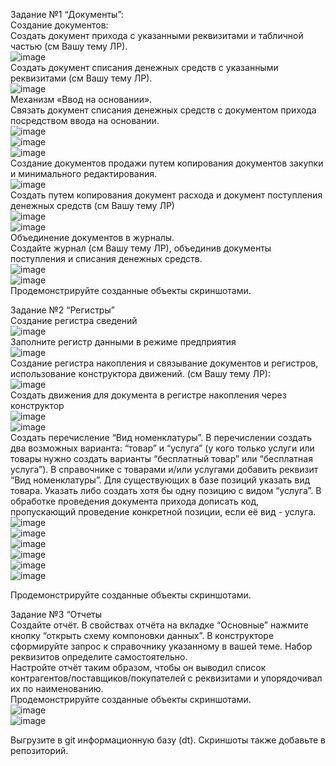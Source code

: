 Задание №1 “Документы”:  
Создание документов:  
Создать документ прихода с указанными реквизитами и табличной частью (см Вашу тему ЛР).  
![image](https://user-images.githubusercontent.com/107550671/218443830-050fe70b-0a31-467e-b33d-902a27b6a3e5.png)  
Создать документ списания денежных средств с указанными реквизитами (см Вашу тему ЛР).  
![image](https://user-images.githubusercontent.com/107550671/218441552-a2734585-35ef-4efa-879a-041715f9b11d.png)  
Механизм «Ввод на основании».   
Связать документ списания денежных средств с документом прихода посредством ввода на основании.  
![image](https://user-images.githubusercontent.com/107550671/218443998-8e544ae6-6f23-4b89-8b52-1fd6e353eb7b.png)  
![image](https://user-images.githubusercontent.com/107550671/218444352-e9f53281-2810-422d-98bb-d8bdc95dd731.png)  
![image](https://user-images.githubusercontent.com/107550671/218444406-bc4e14fb-84c9-4104-b623-9ba9eb492511.png)  
Создание документов продажи путем копирования документов закупки и минимального редактирования.   
![image](https://user-images.githubusercontent.com/107550671/218444604-d8f22374-b7db-4f48-b16a-ac1b5d3fed95.png)  
Создать путем копирования документ расхода и документ поступления денежных средств (см Вашу тему ЛР)  
![image](https://user-images.githubusercontent.com/107550671/218444852-b6024c77-be68-4b4c-a9ac-eeae0d1c325c.png)  
![image](https://user-images.githubusercontent.com/107550671/218444967-2321c100-3ca3-4158-9cdc-9e41852503de.png)  
Объединение документов в журналы.   
Создайте журнал (см Вашу тему ЛР), объединив документы поступления и списания денежных средств.  
![image](https://user-images.githubusercontent.com/107550671/218446224-05c4e88e-7beb-4af1-9b5f-b864f1d01d8f.png)  
![image](https://user-images.githubusercontent.com/107550671/218446649-02bc5cab-3210-4b69-ad53-f2e785ee364b.png)  
Продемонстрируйте созданные объекты скриншотами.  

Задание №2 “Регистры”  
Создание регистра сведений  
![image](https://user-images.githubusercontent.com/107550671/218447534-27feaab2-800d-4a32-a6a8-65ccaaa9dfd0.png)  
Заполните регистр данными в режиме предприятия  
![image](https://user-images.githubusercontent.com/107550671/218447813-86bb175e-2f67-48f6-8a8d-9d9424430d6a.png)  
Создание регистра накопления и связывание документов и регистров, использование конструктора движений. (см Вашу тему ЛР):  
![image](https://user-images.githubusercontent.com/107550671/218448344-52d7ed44-399f-47d3-992a-fd0d5526a74f.png)  
Создать движения для документа в регистре накопления через конструктор  
![image](https://user-images.githubusercontent.com/107550671/218448493-aa016716-e45a-4981-8ed4-b6e5122136f5.png)  
![image](https://user-images.githubusercontent.com/107550671/218448743-4f0527de-7a43-428e-a191-c588710bf879.png)  
Создать перечисление “Вид номенклатуры”. В перечислении создать два возможных варианта: “товар” и “услуга” (у кого только услуги или товары нужно создать варианты “бесплатный товар” или “бесплатная услуга”). В справочнике с товарами и/или услугами добавить реквизит “Вид номенклатуры”. Для существующих в базе позиций указать вид товара. Указать либо создать хотя бы одну позицию с видом “услуга”. В обработке проведения документа прихода дописать код, пропускающий проведение конкретной позиции, если её вид - услуга.  
![image](https://user-images.githubusercontent.com/107550671/218448926-93139875-2e6e-44c4-a2a8-c3e7e55bae02.png)  
![image](https://user-images.githubusercontent.com/107550671/218449066-d1d210ee-5099-4d9c-ad04-f322fb2f9bc4.png)  
![image](https://user-images.githubusercontent.com/107550671/218449803-73b83dd9-77f6-4ed4-aee2-0e218185ddbf.png)  
![image](https://user-images.githubusercontent.com/107550671/218449938-594882ef-630c-4135-976c-a83ff277d185.png)  
![image](https://user-images.githubusercontent.com/107550671/218450027-af995469-e671-44d2-ba50-d1baa5dcd06b.png)  
![image](https://user-images.githubusercontent.com/107550671/218450210-671a8344-e520-4b28-9440-0c07e1dd9ddb.png)  

Продемонстрируйте созданные объекты скриншотами.  

Задание №3 “Отчеты  
Создайте отчёт. В свойствах отчёта на вкладке “Основные” нажмите кнопку “открыть схему компоновки данных”. В конструкторе сформируйте запрос к справочнику указанному в вашей теме. Набор реквизитов определите самостоятельно.   
Настройте отчёт таким образом, чтобы он выводил список контрагентов/поставщиков/покупателей с реквизитами и упорядочивал их по наименованию.  
Продемонстрируйте созданные объекты скриншотами.  
![image](https://user-images.githubusercontent.com/107550671/218450560-590cbfd6-7fc7-459f-b57a-1e7f345b61d5.png)  
![image](https://user-images.githubusercontent.com/107550671/218451006-3d60fc4a-6a1c-4259-886c-e9f6d2ff051d.png)  


Выгрузите в git информационную базу (dt). Скриншоты также добавьте в репозиторий.  

